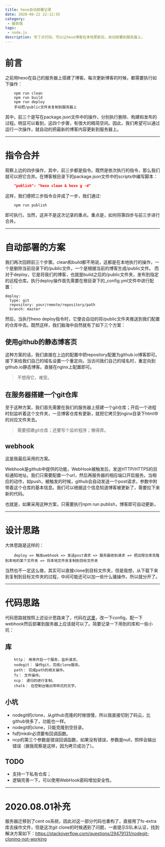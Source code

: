 ```yaml
---
title: hexo自动部署记录
date: 2020-06-22 22:12:55
category: 
 - 服务端
tags: 
 - node.js
description: 写了点代码，可以让hexo博客在本地更新后，自动部署到服务器上。
---
```


# 前言

之前用hexo在自己的服务器上搭建了博客。每次更新博客的时候，都需要执行如下操作：
```
    npm run clean
    npm run build
    npm run deploy
    手动把/public文件夹复制到服务器上
```
其中，前三个是写在package.json文件中的操作，分别执行删除、构建和发布的过程。明显可以看到，这四个步骤，有很大的精简空间。因此，我们希望可以通过运行一次操作，就自动的把最新的博客内容更新到服务器上。

---
# 指令合并

观察上边的四步操作，其中，前三步都是指令。既然是依次执行的指令，那么我们就可以把它合并。在博客根目录下的package.json文件中的scripts中编写脚本：
```json
    "publish": "hexo clean & hexo g -d"
```
这样，我们便把三步指令合并成了一步，我们通过:
```
    npm run publish
```
即可执行。当然，这并不是这次记录的重点。重点是，如何将第四步与前三步进行合并。

---

# 自动部署的方案
我们再次回顾前三个步骤。clean和build都不用说，这都是在本地执行的操作，一个是删除当前目录下的/public文件，一个是根据当前的博客生成/public文件。
而对于deploy，它是将我们的博客，也就是build之后的/public文件夹，发布到指定的远程仓库。执行deploy操作首先需要在根目录下的_config.yml文件中进行配置：
```
deploy:
  type: git
  repository: your/remote/repository/path
  branch: master
```
然后，当执行hexo deploy指令时，它便会自动的将/public文件夹推送到我们配置的仓库中去。既然这样，我们脑海中自然就有了如下三个方案：

## 使用github的静态博客页
这种方案的话，我们直接在上边的配置中把repository配置为github.io博客即可。接下来给我们自己的域名设置一个重定向，当访问我们自己的域名时，重定向到github.io静态博客。直接在nginx上配置即可。
    
> 不想用它，难受。

## 在服务器搭建一个git仓库
至于这种方案，我们首先需要在我们的服务器上搭建一个git仓库；开启一个进程时刻监听着这个文件夹，一旦博客仓库有更新，就把它拷贝到nginx目录下html中的对应文件夹去。

> 需要搭建git仓库；还要写个监听程序；懒得弄。

## webhook
这是我最后采用的方案。
    
Webhook是github中提供的功能，WebHook被触发后，发送HTTP/HTTPS的目标通知地址。我们只需要配置一个url，然后再服务器的相应端口开启服务。当相应的动作，如push，被触发的时候，github会自动发送一个post请求，参数中附带着这个仓库的基本信息。我们可以根据这个信息知道博客被更新了，需要拉下来新的代码。

也就是，如果采用这种方案，只需要执行npm run publish，博客即可自动更新，

---

# 设计思路
大体思路是这样的：
```
    deploy => 触发webhook => 发送post请求 => 服务器收到请求 => 把远程仓库克隆到本地的某个文件夹 => 将本地文件夹复制到目标文件夹
```
当然也不一定这么做，其实可以直接clone到目标文件夹，但是我想，从下载下来到复制到目标文件夹的过程，中间可能还可以加一些什么骚操作，所以就分开了。

---
# 代码思路
代码思路就按照上述设计思路来了，代码在[这里](https://github.com/maotoumao/webhook-server)，改一下config，配一下webhook然后部署到服务器上应该就可以了。简要记录一下用到的库和一些小坑：

## 库
```
    http： 用来开启一个服务，监听请求。
    nodegit： 操作git，完成clone服务。
    path： 完成path的相关操作。
    fs： 文件操作。
    ncp： 递归的进行复制。
    chalk： 在控制台输出带样式的文字。
```

## 小坑
- nodegit的clone，从github克隆的时候很慢，所以我直接切到了码云，比github快多了，功能也一样。
- nodegit的clone，只能克隆到空目录。
- fs的mkdir必须要有回调函数。
- ncp的第三个参数是错误回调函数，如果没有错误，参数是null，照样会输出错误（据我观察是这样，因为拷贝成功了）。


## TODO
- 支持一下私有仓库；
- 逻辑完善一下，可以使用WebHook密码增加安全性。

---
# 2020.08.01补充
服务器迁移到了cent os系统，因此对这一部分代码也重构了，直接用了fs-extra库去操作文件，但是这次git clone的时候遇到了问题，一直提示SSL未认证，找到解决方案如下：https://stackoverflow.com/questions/29479131/nodegit-cloning-not-working
